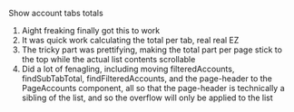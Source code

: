 Show account tabs totals
1. Aight freaking finally got this to work
2. It was quick work calculating the total per tab, real real EZ
3. The tricky part was prettifying, making the total part per page stick to the top while the actual list contents scrollable
4. Did a lot of fenagling, including moving filteredAccounts, findSubTabTotal, findFilteredAccounts, and the page-header to the PageAccounts component, all so that the page-header is technically a sibling of the list, and so the overflow will only be applied to the list